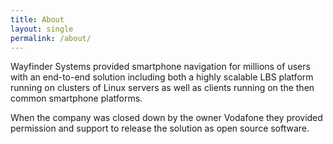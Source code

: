 ```yaml
---
title: About
layout: single
permalink: /about/
---
```


Wayfinder Systems provided smartphone navigation for millions of users with an end-to-end solution including both a highly scalable LBS platform running on clusters of Linux servers as well as clients running on the then common smartphone platforms. 

When the company was closed down by the owner Vodafone they provided permission and support to release the solution as open source software.
